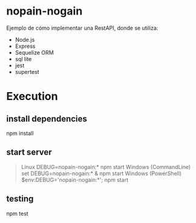 # nopain-nogain

Ejemplo de cómo implementar una RestAPI, donde se utiliza:
- Node.js
- Express
- Sequelize ORM
- sql lite
- jest
- supertest

# Execution

## install dependencies
npm install

## start server
> Linux
DEBUG=nopain-nogain:* npm start
> Windows (CommandLine)
set DEBUG=nopain-nogain:* & npm start
> Windows (PowerShell)
$env:DEBUG='nopain-nogain:*'; npm start

## testing
npm test